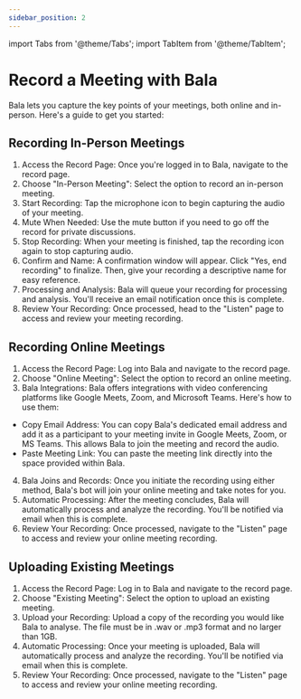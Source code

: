 ```yaml
---
sidebar_position: 2
---
```

import Tabs from '@theme/Tabs';
import TabItem from '@theme/TabItem';

# Record a Meeting with Bala

Bala lets you capture the key points of your meetings, both online and in-person. Here's a guide to get you started:

## Recording In-Person Meetings

1. Access the Record Page: Once you're logged in to Bala, navigate to the record page.
2. Choose "In-Person Meeting": Select the option to record an in-person meeting.
3. Start Recording: Tap the microphone icon to begin capturing the audio of your meeting.
4. Mute When Needed: Use the mute button if you need to go off the record for private discussions.
5. Stop Recording: When your meeting is finished, tap the recording icon again to stop capturing audio.
6. Confirm and Name: A confirmation window will appear. Click "Yes, end recording" to finalize. Then, give your recording a descriptive name for easy reference.
7. Processing and Analysis: Bala will queue your recording for processing and analysis. You'll receive an email notification once this is complete.
8. Review Your Recording: Once processed, head to the "Listen" page to access and review your meeting recording.

## Recording Online Meetings

1. Access the Record Page: Log into Bala and navigate to the record page.
2. Choose "Online Meeting": Select the option to record an online meeting.
3. Bala Integrations: Bala offers integrations with video conferencing platforms like Google Meets, Zoom, and Microsoft Teams. Here's how to use them:
  - Copy Email Address: You can copy Bala's dedicated email address and add it as a participant to your meeting invite in Google Meets, Zoom, or MS Teams. This allows Bala to join the meeting and record the audio.
  - Paste Meeting Link: You can paste the meeting link directly into the space provided within Bala.
4. Bala Joins and Records: Once you initiate the recording using either method, Bala's bot will join your online meeting and take notes for you.
5. Automatic Processing: After the meeting concludes, Bala will automatically process and analyze the recording. You'll be notified via email when this is complete.
6. Review Your Recording: Once processed, navigate to the "Listen" page to access and review your online meeting recording.

## Uploading Existing Meetings

1. Access the Record Page: Log in to Bala and navigate to the record page.
2. Choose "Existing Meeting": Select the option to upload an existing meeting.
3. Upload your Recording: Upload a copy of the recording you would like Bala to analyse. The file must be in .wav or .mp3 format and no larger than 1GB.
4. Automatic Processing: Once your meeting is uploaded, Bala will automatically process and analyze the recording. You'll be notified via email when this is complete.
5. Review Your Recording: Once processed, navigate to the "Listen" page to access and review your online meeting recording.